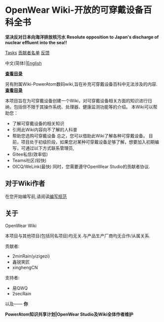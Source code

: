 # OpenWear Wiki-开放的可穿戴设备百科全书


**坚决反对日本向海洋排放核污水**
**Resolute opposition to Japan's discharge of nuclear effluent into the sea!!**

[Tasks](./Tasks.md)    [贡献者名单](./authors.md)    [反馈](./issue.md)

中文(简体)|[English](./README.en.md)

**[查看目录](./Wiki_Index.md)**

另有附属Wiki-PowerAtom数码wiki,旨在补充可穿戴设备百科中无法涉及的内容.**[查看目录](./other_wiki/Index.md)**

本项目旨在为可穿戴设备创建一个Wiki，对可穿戴设备相关方面的知识进行归纳，包括但不限于其操作系统、处理器、健康监测功能等的介绍。
本Wiki可以帮助您：

- 了解可穿戴设备的相关知识
- 引用此Wiki内容向不了解的人科普
- 帮助您选购可穿戴设备
  总之，您可以借助此Wiki了解各种可穿戴设备。
  目前，项目处于初级阶段，如果您对某种可穿戴设备足够了解，想要加入初期编写，可通过以下方式联系管理员,
- Gitee私信(效率低)
- Teams社区(较快)
- OICQ/WeLink(最快)
  同时，您需要遵守OpenWear Studio的贡献者协议.

## 对于Wiki作者

在您开始编写前,请阅读[编写规范](./Docs/writing_specifications.md)

## 关于

OpenWear Wiki

本项目与其他项目(包括同名项目)均无关.与产品生产厂商均无合作/从属关系.


贡献者:

- 2minRain(yizigezi)
- 鑫锐笑匠
- xinghengCN

支持者:

- 易QWQ
- 2secRain

以及——
     **你**

**PowerAtom知识共享计划|OpenWear Studio及Wiki全体作者维护**
